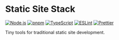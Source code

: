 # Static Site Stack

[![Node.js](https://img.shields.io/badge/Node.js-339933?style=flat-square&logo=node.js&logoColor=white)](https://nodejs.org)
[![pnpm](https://img.shields.io/badge/pnpm-f69220?style=flat-square&logo=pnpm&logoColor=white)](https://pnpm.io)
[![TypeScript](https://img.shields.io/badge/TypeScript-3178c6?style=flat-square&logo=typescript&logoColor=white)](https://www.typescriptlang.org/)
[![ESLint](https://img.shields.io/badge/ESLint-4b32c3?style=flat-square&logo=eslint&logoColor=white)](https://eslint.org/)
[![Prettier](https://img.shields.io/badge/Prettier-f7b93e?style=flat-square&logo=prettier&logoColor=white)](https://prettier.io/)

Tiny tools for traditional static site development.
